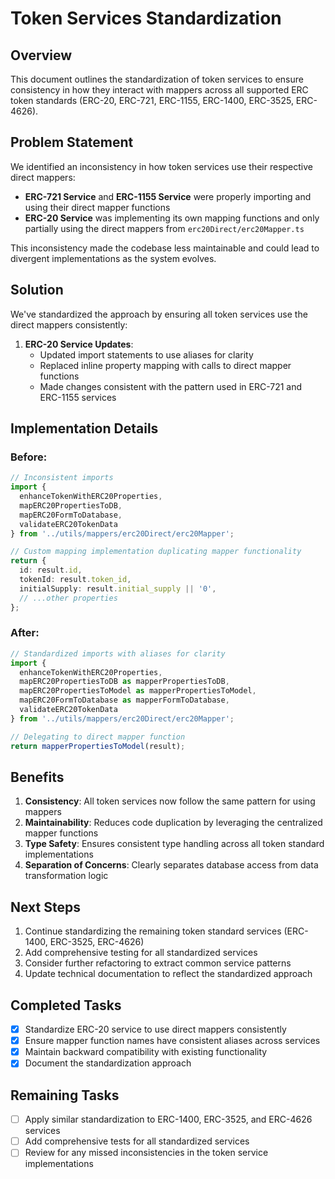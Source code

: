 # Token Services Standardization

## Overview

This document outlines the standardization of token services to ensure consistency in how they interact with mappers across all supported ERC token standards (ERC-20, ERC-721, ERC-1155, ERC-1400, ERC-3525, ERC-4626).

## Problem Statement

We identified an inconsistency in how token services use their respective direct mappers:

- **ERC-721 Service** and **ERC-1155 Service** were properly importing and using their direct mapper functions
- **ERC-20 Service** was implementing its own mapping functions and only partially using the direct mappers from `erc20Direct/erc20Mapper.ts`

This inconsistency made the codebase less maintainable and could lead to divergent implementations as the system evolves.

## Solution

We've standardized the approach by ensuring all token services use the direct mappers consistently:

1. **ERC-20 Service Updates**:
   - Updated import statements to use aliases for clarity
   - Replaced inline property mapping with calls to direct mapper functions
   - Made changes consistent with the pattern used in ERC-721 and ERC-1155 services

## Implementation Details

### Before:

```typescript
// Inconsistent imports
import { 
  enhanceTokenWithERC20Properties, 
  mapERC20PropertiesToDB, 
  mapERC20FormToDatabase,
  validateERC20TokenData
} from '../utils/mappers/erc20Direct/erc20Mapper';

// Custom mapping implementation duplicating mapper functionality
return {
  id: result.id,
  tokenId: result.token_id,
  initialSupply: result.initial_supply || '0',
  // ...other properties
};
```

### After:

```typescript
// Standardized imports with aliases for clarity
import {
  enhanceTokenWithERC20Properties,
  mapERC20PropertiesToDB as mapperPropertiesToDB,
  mapERC20PropertiesToModel as mapperPropertiesToModel,
  mapERC20FormToDatabase as mapperFormToDatabase,
  validateERC20TokenData
} from '../utils/mappers/erc20Direct/erc20Mapper';

// Delegating to direct mapper function
return mapperPropertiesToModel(result);
```

## Benefits

1. **Consistency**: All token services now follow the same pattern for using mappers
2. **Maintainability**: Reduces code duplication by leveraging the centralized mapper functions
3. **Type Safety**: Ensures consistent type handling across all token standard implementations
4. **Separation of Concerns**: Clearly separates database access from data transformation logic

## Next Steps

1. Continue standardizing the remaining token standard services (ERC-1400, ERC-3525, ERC-4626)
2. Add comprehensive testing for all standardized services
3. Consider further refactoring to extract common service patterns
4. Update technical documentation to reflect the standardized approach

## Completed Tasks

- [x] Standardize ERC-20 service to use direct mappers consistently
- [x] Ensure mapper function names have consistent aliases across services
- [x] Maintain backward compatibility with existing functionality
- [x] Document the standardization approach

## Remaining Tasks

- [ ] Apply similar standardization to ERC-1400, ERC-3525, and ERC-4626 services
- [ ] Add comprehensive tests for all standardized services
- [ ] Review for any missed inconsistencies in the token service implementations